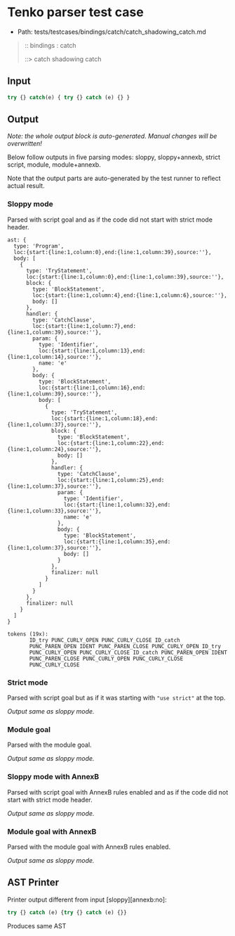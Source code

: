 # Tenko parser test case

- Path: tests/testcases/bindings/catch/catch_shadowing_catch.md

> :: bindings : catch
>
> ::> catch shadowing catch

## Input

`````js
try {} catch(e) { try {} catch (e) {} }
`````

## Output

_Note: the whole output block is auto-generated. Manual changes will be overwritten!_

Below follow outputs in five parsing modes: sloppy, sloppy+annexb, strict script, module, module+annexb.

Note that the output parts are auto-generated by the test runner to reflect actual result.

### Sloppy mode

Parsed with script goal and as if the code did not start with strict mode header.

`````
ast: {
  type: 'Program',
  loc:{start:{line:1,column:0},end:{line:1,column:39},source:''},
  body: [
    {
      type: 'TryStatement',
      loc:{start:{line:1,column:0},end:{line:1,column:39},source:''},
      block: {
        type: 'BlockStatement',
        loc:{start:{line:1,column:4},end:{line:1,column:6},source:''},
        body: []
      },
      handler: {
        type: 'CatchClause',
        loc:{start:{line:1,column:7},end:{line:1,column:39},source:''},
        param: {
          type: 'Identifier',
          loc:{start:{line:1,column:13},end:{line:1,column:14},source:''},
          name: 'e'
        },
        body: {
          type: 'BlockStatement',
          loc:{start:{line:1,column:16},end:{line:1,column:39},source:''},
          body: [
            {
              type: 'TryStatement',
              loc:{start:{line:1,column:18},end:{line:1,column:37},source:''},
              block: {
                type: 'BlockStatement',
                loc:{start:{line:1,column:22},end:{line:1,column:24},source:''},
                body: []
              },
              handler: {
                type: 'CatchClause',
                loc:{start:{line:1,column:25},end:{line:1,column:37},source:''},
                param: {
                  type: 'Identifier',
                  loc:{start:{line:1,column:32},end:{line:1,column:33},source:''},
                  name: 'e'
                },
                body: {
                  type: 'BlockStatement',
                  loc:{start:{line:1,column:35},end:{line:1,column:37},source:''},
                  body: []
                }
              },
              finalizer: null
            }
          ]
        }
      },
      finalizer: null
    }
  ]
}

tokens (19x):
       ID_try PUNC_CURLY_OPEN PUNC_CURLY_CLOSE ID_catch
       PUNC_PAREN_OPEN IDENT PUNC_PAREN_CLOSE PUNC_CURLY_OPEN ID_try
       PUNC_CURLY_OPEN PUNC_CURLY_CLOSE ID_catch PUNC_PAREN_OPEN IDENT
       PUNC_PAREN_CLOSE PUNC_CURLY_OPEN PUNC_CURLY_CLOSE
       PUNC_CURLY_CLOSE
`````

### Strict mode

Parsed with script goal but as if it was starting with `"use strict"` at the top.

_Output same as sloppy mode._

### Module goal

Parsed with the module goal.

_Output same as sloppy mode._

### Sloppy mode with AnnexB

Parsed with script goal with AnnexB rules enabled and as if the code did not start with strict mode header.

_Output same as sloppy mode._

### Module goal with AnnexB

Parsed with the module goal with AnnexB rules enabled.

_Output same as sloppy mode._

## AST Printer

Printer output different from input [sloppy][annexb:no]:

````js
try {} catch (e) {try {} catch (e) {}}
````

Produces same AST
